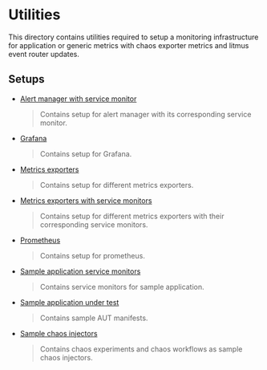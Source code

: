 # Utilities

This directory contains utilities required to setup a monitoring infrastructure for application or generic metrics with chaos exporter metrics and litmus event router updates.

## Setups

- [Alert manager with service monitor](https://github.com/litmuschaos/litmus/blob/master/monitoring/utils/alert-manager-with-service-monitor)

  > Contains setup for alert manager with its corresponding service monitor.

- [Grafana](https://github.com/litmuschaos/litmus/blob/master/monitoring/utils/grafana)

  > Contains setup for Grafana.

- [Metrics exporters](https://github.com/litmuschaos/litmus/blob/master/monitoring/utils/metrics-exporters)

  > Contains setup for different metrics exporters.

- [Metrics exporters with service monitors](https://github.com/litmuschaos/litmus/blob/master/monitoring/utils/metrics-exporters-with-service-monitors)

  > Contains setup for different metrics exporters with their corresponding service monitors.

- [Prometheus](https://github.com/litmuschaos/litmus/blob/master/monitoring/utils/prometheus)

  > Contains setup for prometheus.

- [Sample application service monitors](https://github.com/litmuschaos/litmus/blob/master/monitoring/utils/sample-application-service-monitors)

  > Contains service monitors for sample application.

- [Sample application under test](https://github.com/litmuschaos/litmus/blob/master/monitoring/utils/sample-application-under-test)

  > Contains sample AUT manifests.

- [Sample chaos injectors](https://github.com/litmuschaos/litmus/blob/master/monitoring/utils/sample-chaos-injectors)

  > Contains chaos experiments and chaos workflows as sample chaos injectors.
